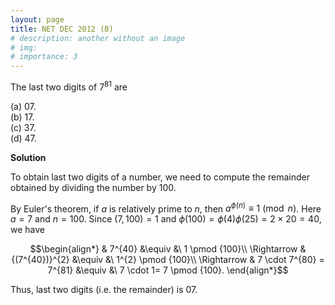 ```yaml
---
layout: page
title: NET DEC 2012 (B)
# description: another without an image
# img:
# importance: 3
---
```

<!-- # **NET DEC 2012 (B):**  -->

The last two digits of $7^{81}$ are

(a) $07$.<br>
(b) $17$.<br>
(c) $37$.<br>
(d) $47$.<br>

**Solution**

To obtain last two digits of a number, we need to compute the remainder
obtained by dividing the number by $100$.<br>

By Euler's theorem, if $a$ is relatively prime to $n$, then
$a^{\phi(n)}\equiv 1 \pmod n$. Here $a=7$ and $n=100$. Since $(7,100)=1$
and $\phi(100)=\phi(4)\phi(25)=2 \times 20 = 40$, we have

$$\begin{align*}
& 7^{40} &\equiv &\ 1 \pmod {100}\\
\Rightarrow & {(7^{40})}^{2} &\equiv &\ 1^{2} \pmod {100}\\
\Rightarrow & 7 \cdot 7^{80} = 7^{81} &\equiv &\ 7 \cdot 1= 7 \pmod {100}.
\end{align*}$$

Thus, last two digits (i.e. the remainder) is $07$.


